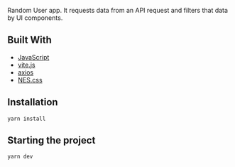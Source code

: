 Random User app. It requests data from an API request and filters that data by UI components.

## Built With

- [JavaScript](http://vanilla-js.com/)
- [vite.js](https://vitejs.dev/)
- [axios](https://github.com/axios/axios)
- [NES.css](https://nostalgic-css.github.io/NES.css/)

## Installation

`yarn install`

## Starting the project

`yarn dev`
